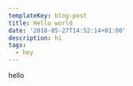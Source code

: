 ```yaml
---
templateKey: blog-post
title: Hello world
date: '2018-05-27T14:52:14+01:00'
description: hi
tags:
  - hey
---
```

hello
